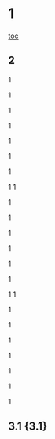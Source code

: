 # 1
[toc](#3.1)


## 2
1

1

1

1

1

1

1

1
1

1

1

1

1

1

1

1
1

1

1

1

1

1

1

1

## 3.1 {3.1}
